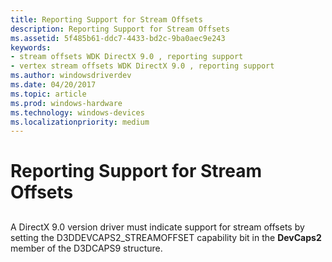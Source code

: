 ```yaml
---
title: Reporting Support for Stream Offsets
description: Reporting Support for Stream Offsets
ms.assetid: 5f485b61-ddc7-4433-bd2c-9ba0aec9e243
keywords:
- stream offsets WDK DirectX 9.0 , reporting support
- vertex stream offsets WDK DirectX 9.0 , reporting support
ms.author: windowsdriverdev
ms.date: 04/20/2017
ms.topic: article
ms.prod: windows-hardware
ms.technology: windows-devices
ms.localizationpriority: medium
---
```


# Reporting Support for Stream Offsets


## <span id="ddk_reporting_support_for_stream_offsets_gg"></span><span id="DDK_REPORTING_SUPPORT_FOR_STREAM_OFFSETS_GG"></span>


A DirectX 9.0 version driver must indicate support for stream offsets by setting the D3DDEVCAPS2\_STREAMOFFSET capability bit in the **DevCaps2** member of the D3DCAPS9 structure.

 

 





